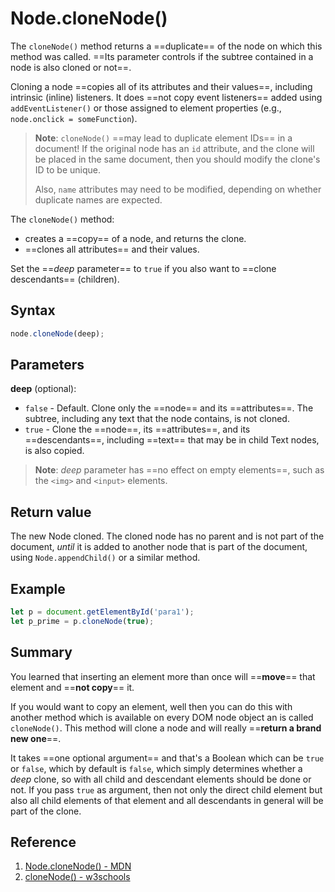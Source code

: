 # Node.cloneNode()

The `cloneNode()` method returns a ==duplicate== of the node on which this method was called. ==Its parameter controls if the subtree contained in a node is also cloned or not==.

Cloning a node ==copies all of its attributes and their values==, including intrinsic (inline) listeners. It does ==not copy event listeners== added using `addEventListener()` or those assigned to element properties (e.g., `node.onclick = someFunction`).

> **Note**: `cloneNode()` ==may lead to duplicate element IDs== in a document! If the original node has an `id` attribute, and the clone will be placed in the same document, then you should modify the clone's ID to be unique.
>
> Also, `name` attributes may need to be modified, depending on whether duplicate names are expected.

The `cloneNode()` method:

- creates a ==copy== of a node, and returns the clone.
- ==clones all attributes== and their values.

Set the ==_deep_ parameter== to `true` if you also want to ==clone descendants== (children).

## Syntax

```js
node.cloneNode(deep);
```

## Parameters

**deep** (optional):

- `false` - Default. Clone only the ==node== and its ==attributes==. The subtree, including any text that the node contains, is not cloned.
- `true` - Clone the ==node==, its ==attributes==, and its ==descendants==, including ==text== that may be in child Text nodes, is also copied.

> **Note**: _deep_ parameter has ==no effect on empty elements==, such as the `<img>` and `<input>` elements.

## Return value

The new Node cloned. The cloned node has no parent and is not part of the document, _until_ it is added to another node that is part of the document, using `Node.appendChild()` or a similar method.

## Example

```js
let p = document.getElementById('para1');
let p_prime = p.cloneNode(true);
```



## Summary

You learned that inserting an element more than once will ==**move**== that element and ==**not copy**== it.  

If you would want to copy an element, well then you can do this with another method which is available on every DOM node object an is called `cloneNode()`. This method will clone a node and will really ==**return a brand new one**==.

It takes ==one optional argument== and that's a Boolean which can be `true` or `false`, which by default is `false`, which simply determines whether a _deep_ clone, so with all child and descendant elements should be done or not. If you pass `true` as argument, then not only the direct child element but also all child elements of that element and all descendants in general will be part of the clone.

## Reference

1. [Node.cloneNode() - MDN](https://developer.mozilla.org/en-US/docs/Web/API/Node/cloneNode)
2. [cloneNode() - w3schools](https://www.w3schools.com/Jsref/met_node_clonenode.asp)
